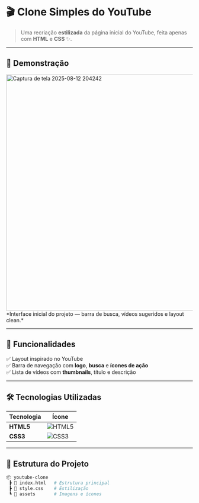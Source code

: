 # 🎬 Clone Simples do YouTube

> Uma recriação **estilizada** da página inicial do YouTube, feita apenas com **HTML** e **CSS** ✨.

---

## 📸 Demonstração

<img width="1342" height="638" alt="Captura de tela 2025-08-12 204242" src="https://github.com/user-attachments/assets/82231be3-ddb4-45ea-b03e-d7bd9db61aae" />
*Interface inicial do projeto — barra de busca, vídeos sugeridos e layout clean.*

---

## 🚀 Funcionalidades

✅ Layout inspirado no YouTube  
✅ Barra de navegação com **logo**, **busca** e **ícones de ação**  
✅ Lista de vídeos com **thumbnails**, título e descrição   

---

## 🛠️ Tecnologias Utilizadas

| Tecnologia | Ícone |
|------------|-------|
| **HTML5**  | ![HTML5](https://img.icons8.com/color/48/000000/html-5--v1.png) |
| **CSS3**   | ![CSS3](https://img.icons8.com/color/48/000000/css3.png) |

---

## 📂 Estrutura do Projeto

```bash
📦 youtube-clone
 ┣ 📜 index.html   # Estrutura principal
 ┣ 📜 style.css    # Estilização
 ┗ 📂 assets       # Imagens e ícones
